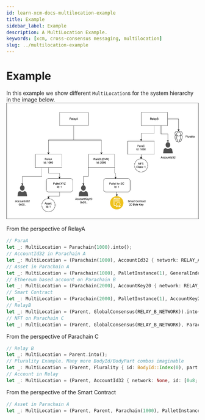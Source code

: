 ```yaml
---
id: learn-xcm-docs-multilocation-example
title: Example
sidebar_label: Example
description: A MultiLocation Example.
keywords: [xcm, cross-consensus messaging, multilocation]
slug: ../multilocation-example
---
```


# Example

In this example we show different `MultiLocation`s for the system hierarchy in the image below.
![Example](./../images/MultiLocation_Example.png)

From the perspective of RelayA

```rust
// ParaA
let _: MultiLocation = Parachain(1000).into();
// AccountId32 in Parachain A
let _: MultiLocation = (Parachain(1000), AccountId32 { network: RELAY_A_NETWORK, id: [0u8; 32]}).into();
// Asset in Parachain A
let _: MultiLocation = (Parachain(1000), PalletInstance(1), GeneralIndex(1)).into();
// Ethereum based account on Parachain B
let _: MultiLocation = (Parachain(2000), AccountKey20 { network: RELAY_A_NETWORK, key: [0u8; 20] }).into();
// Smart Contract
let _: MultiLocation = (Parachain(2000), PalletInstance(1), AccountKey20 { network: RELAY_A_NETWORK, key: [0u8; 20] }).into();
// RelayB
let _: MultiLocation = (Parent, GlobalConsensus(RELAY_B_NETWORK)).into();
// NFT on Parachain C
let _: MultiLocation = (Parent, GlobalConsensus(RELAY_B_NETWORK), Parachain(1000), GeneralIndex(1)).into();
```

From the perspective of Parachain C

```rust
// Relay B
let _: MultiLocation = Parent.into();
// Plurality Example. Many more BodyId/BodyPart combos imaginable
let _: MultiLocation = (Parent, Plurality { id: BodyId::Index(0), part: BodyPart::Members { count: 10 } }).into();
// Account in Relay
let _: MultiLocation = (Parent, AccountId32 { network: None, id: [0u8; 32] }).into();
```

From the perspective of the Smart Contract

```rust
// Asset in Parachain A
let _: MultiLocation = (Parent, Parent, Parachain(1000), PalletInstance(1), GeneralIndex(1)).into();

```
